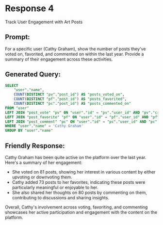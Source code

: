 # Response 4

Track User Engagement with Art Posts

## Prompt:

For a specific user (Cathy Graham), show the number of posts they've voted on, favorited, and commented on within the last year.
Provide a summary of their engagement across these activities.

## Generated Query:

```sql
SELECT
    "user"."name",
    COUNT(DISTINCT "pv"."post_id") AS "posts_voted_on",
    COUNT(DISTINCT "pf"."post_id") AS "posts_favorited",
    COUNT(DISTINCT "pc"."post_id") AS "posts_commented_on"
FROM "user"
LEFT JOIN "post_vote" "pv" ON "user"."id" = "pv"."user_id" AND "pv"."created_at" > CURRENT_DATE - INTERVAL '1 YEAR'
LEFT JOIN "post_favorite" "pf" ON "user"."id" = "pf"."user_id" AND "pf"."created_at" > CURRENT_DATE - INTERVAL '1 YEAR'
LEFT JOIN "post_comment" "pc" ON "user"."id" = "pc"."user_id" AND "pc"."created_at" > CURRENT_DATE - INTERVAL '1 YEAR'
WHERE "user"."name" = 'Cathy Graham'
GROUP BY "user"."name"
```

## Friendly Response:

Cathy Graham has been quite active on the platform over the last year. Here's a summary of her engagement:

- She voted on 81 posts, showing her interest in various content by either upvoting or downvoting them.
- Cathy added 73 posts to her favorites, indicating these posts were particularly meaningful or enjoyable to her.
- She also shared her thoughts on 80 posts by commenting on them, contributing to discussions and sharing insights.

Overall, Cathy's involvement across voting, favoriting, and commenting showcases her active participation and engagement with the content on the platform.
